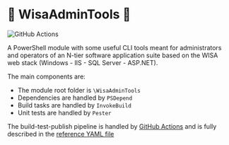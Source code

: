# :hammer: WisaAdminTools :wrench:
![GitHub Actions](https://github.com/sannae/WisaAdminTools/actions/workflows/CI-test.yml/badge.svg)

A PowerShell module with some useful CLI tools meant for administrators and operators of an N-tier software application suite based on the WISA web stack (Windows - IIS - SQL Server - ASP.NET).

The main components are:
* The module root folder is `\WisaAdminTools`
* Dependencies are handled by `PSDepend`
* Build tasks are handled by `InvokeBuild`
* Unit tests are handled by `Pester`

The build-test-publish pipeline is handled by [GitHub Actions](https://docs.github.com/en/actions/guides/building-and-testing-powershell) and is fully described in the [reference YAML file](https://github.com/sannae/WisaAdminTools/blob/master/.github/workflows/CI-test.yml)
